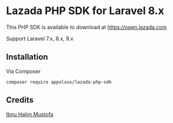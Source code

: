 # Lazada PHP SDK for Laravel 8.x

This PHP SDK is available to download at https://open.lazada.com

Support Laravel 7.x, 8.x, 9.x


## Installation

Via Composer

`composer require appolous/lazada-php-sdk`


## Credits

[Ibnu Halim Mustofa](https://github.com/ibnuhalimm)
